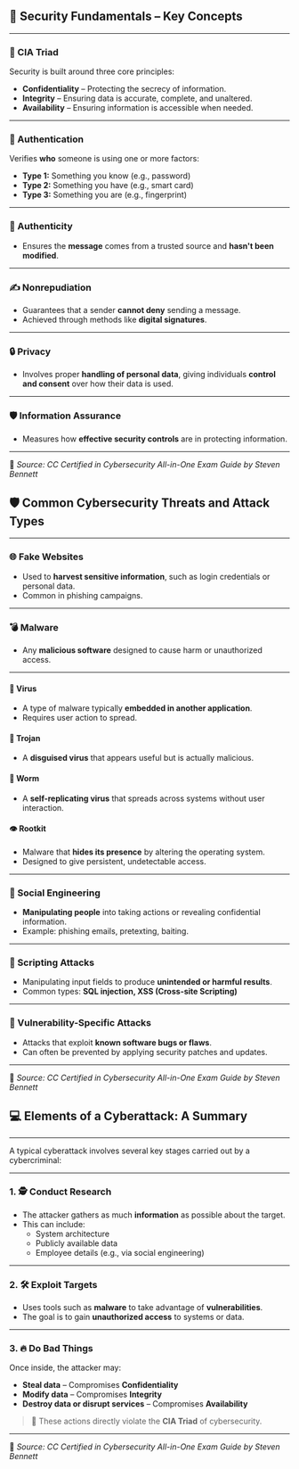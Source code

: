 ## 🔐 Security Fundamentals – Key Concepts

---

### 🔺 CIA Triad
Security is built around three core principles:

- **Confidentiality** – Protecting the secrecy of information.
- **Integrity** – Ensuring data is accurate, complete, and unaltered.
- **Availability** – Ensuring information is accessible when needed.

---

### 🔐 Authentication
Verifies **who** someone is using one or more factors:

- **Type 1:** Something you know (e.g., password)
- **Type 2:** Something you have (e.g., smart card)
- **Type 3:** Something you are (e.g., fingerprint)

---

### 🧾 Authenticity
- Ensures the **message** comes from a trusted source and **hasn't been modified**.

---

### ✍️ Nonrepudiation
- Guarantees that a sender **cannot deny** sending a message.
- Achieved through methods like **digital signatures**.

---

### 🔒 Privacy
- Involves proper **handling of personal data**, giving individuals **control and consent** over how their data is used.

---

### 🛡️ Information Assurance
- Measures how **effective security controls** are in protecting information.

---

📘 *Source: CC Certified in Cybersecurity All-in-One Exam Guide by Steven Bennett*

## 🛡️ Common Cybersecurity Threats and Attack Types

---

### 🌐 Fake Websites
- Used to **harvest sensitive information**, such as login credentials or personal data.
- Common in phishing campaigns.

---

### 💣 Malware
- Any **malicious software** designed to cause harm or unauthorized access.

---

#### 🦠 Virus
- A type of malware typically **embedded in another application**.
- Requires user action to spread.

#### 🐴 Trojan
- A **disguised virus** that appears useful but is actually malicious.

#### 🐛 Worm
- A **self-replicating virus** that spreads across systems without user interaction.

#### 👁️ Rootkit
- Malware that **hides its presence** by altering the operating system.
- Designed to give persistent, undetectable access.

---

### 🧠 Social Engineering
- **Manipulating people** into taking actions or revealing confidential information.
- Example: phishing emails, pretexting, baiting.

---

### 📜 Scripting Attacks
- Manipulating input fields to produce **unintended or harmful results**.
- Common types: **SQL injection, XSS (Cross-site Scripting)**

---

### 🧱 Vulnerability-Specific Attacks
- Attacks that exploit **known software bugs or flaws**.
- Can often be prevented by applying security patches and updates.

---

📘 *Source: CC Certified in Cybersecurity All-in-One Exam Guide by Steven Bennett*

## 💻 Elements of a Cyberattack: A Summary

---

A typical cyberattack involves several key stages carried out by a cybercriminal:

---

### 1. 🕵️ Conduct Research
- The attacker gathers as much **information** as possible about the target.
- This can include:
  - System architecture
  - Publicly available data
  - Employee details (e.g., via social engineering)

---

### 2. 🛠️ Exploit Targets
- Uses tools such as **malware** to take advantage of **vulnerabilities**.
- The goal is to gain **unauthorized access** to systems or data.

---

### 3. 🔥 Do Bad Things
Once inside, the attacker may:

- **Steal data** – Compromises **Confidentiality**  
- **Modify data** – Compromises **Integrity**  
- **Destroy data or disrupt services** – Compromises **Availability**

> 🔺 These actions directly violate the **CIA Triad** of cybersecurity.

---

📘 *Source: CC Certified in Cybersecurity All-in-One Exam Guide by Steven Bennett*
